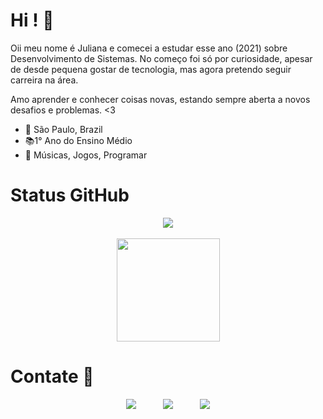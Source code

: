 # Hi ! 👋


Oii meu nome é Juliana e comecei a estudar esse ano (2021) sobre Desenvolvimento de Sistemas. No começo foi só por curiosidade, apesar de desde pequena gostar de tecnologia, mas agora pretendo seguir carreira na área.

Amo aprender e conhecer coisas novas, estando sempre aberta a novos desafios e problemas. <3

- 📍 São Paulo, Brazil
- 📚1° Ano do Ensino Médio
- 🏡 Músicas, Jogos, Programar



# Status GitHub
<p align="center">
  <a href="https://github.com/jfutenma/github-readme-stats">
    <img
      align="center"
      src="https://github-readme-stats.vercel.app/api/top-langs/?username=jfutenma&layout=compact"
    />
    <br> <br>
  </a>
  <a href="https://github.com/jfutenma/github-readme-stats">
    <img
      align="center"
      height="165"
      src="https://github-readme-stats.vercel.app/api?username=jfutenma&count_private=true&show_icons=true&custom_title=Github%20Status&hide=issues"
    />
  </a>
</p>



# Contate 📱
  <div>
  <p align="center">
    <a href="https://www.linkedin.com/in/jfutenma" target="_blank"><img src="https://img.shields.io/badge/-LinkedIn-%230077B5?style=for-the-badge&logo=linkedin&logoColor=white" target="_blank"></a>
     &nbsp;&nbsp;&nbsp;&nbsp;&nbsp;&nbsp;&nbsp;&nbsp;&nbsp;
  <a href="mailto:juuhf.de@gmail.com"><img src="https://img.shields.io/badge/gmail-D14836?&style=for-the-badge&logo=gmail&logoColor=white&link=mailto:juuhf.de@gmail.com"></a>  
        &nbsp;&nbsp;&nbsp;&nbsp;&nbsp;&nbsp;&nbsp;&nbsp;&nbsp;
  <a href="https://instagram.com/jfutenma" target="_blank"><img src="https://img.shields.io/badge/-Instagram-%23E4405F?style=for-the-badge&logo=instagram&logoColor=white" target="_blank"></a>
  <p> 
</div>
